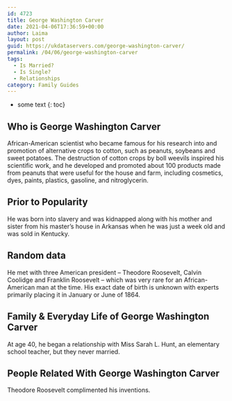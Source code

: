 ```yaml
---
id: 4723
title: George Washington Carver
date: 2021-04-06T17:36:59+00:00
author: Laima
layout: post
guid: https://ukdataservers.com/george-washington-carver/
permalink: /04/06/george-washington-carver
tags:
  - Is Married?
  - Is Single?
  - Relationships
category: Family Guides
---
```


* some text
{: toc}


## Who is George Washington Carver
                  
                  
                  
African-American scientist who became famous for his research into and promotion of alternative crops to cotton, such as peanuts, soybeans and sweet potatoes. The destruction of cotton crops by boll weevils inspired his scientific work, and he developed and promoted about 100 products made from peanuts that were useful for the house and farm, including cosmetics, dyes, paints, plastics, gasoline, and nitroglycerin.
                  
              
            
              
            
                
                
                
## Prior to Popularity
                  
                  
                  
He was born into slavery and was kidnapped along with his mother and sister from his master&#8217;s house in Arkansas when he was just a week old and was sold in Kentucky.
                  
              
            
              
            
                
                
                
## Random data
                  
                  
                  
He met with three American president &#8211; Theodore Roosevelt, Calvin Coolidge and Franklin Roosevelt &#8211; which was very rare for an African-American man at the time. His exact date of birth is unknown with experts primarily placing it in January or June of 1864. 
                  
              
            
              
            
                
                
                
## Family & Everyday Life of George Washington Carver
                  
                  
                  
At age 40, he began a relationship with Miss Sarah L. Hunt, an elementary school teacher, but they never married.
                  
              
            
              
            
                
                
                
## People Related With George Washington Carver
                  
                  
                  
Theodore Roosevelt complimented his inventions.
                  
              
            
              
            
                
              
            
              
              
            
            
              
            
          
          
          